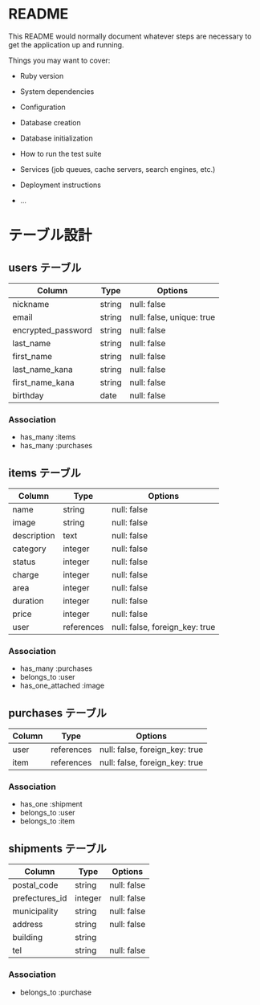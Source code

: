 # README

This README would normally document whatever steps are necessary to get the
application up and running.

Things you may want to cover:

* Ruby version

* System dependencies

* Configuration

* Database creation

* Database initialization

* How to run the test suite

* Services (job queues, cache servers, search engines, etc.)

* Deployment instructions

* ...

# テーブル設計

## users テーブル
| Column             | Type    | Options                   |
| ------------------ | ------  | ------------------------- |
| nickname           | string  | null: false               |
| email              | string  | null: false, unique: true |
| encrypted_password | string  | null: false               |
| last_name          | string  | null: false               |
| first_name         | string  | null: false               |
| last_name_kana     | string  | null: false               |
| first_name_kana    | string  | null: false               |
| birthday           | date    | null: false               |

### Association
- has_many :items
- has_many :purchases



## items テーブル
| Column             | Type       | Options                        |
| ------------------ | -----------| -------------------------------|
| name               | string     | null: false                    |
| image              | string     | null: false                    |
| description        | text       | null: false                    |
| category           | integer    | null: false                    |
| status             | integer    | null: false                    |
| charge             | integer    | null: false                    |
| area               | integer    | null: false                    |
| duration           | integer    | null: false                    |
| price              | integer    | null: false                    |
| user               | references | null: false, foreign_key: true |

### Association
- has_many   :purchases
- belongs_to :user
- has_one_attached :image


## purchases テーブル
| Column             | Type       | Options                        |
| ------------------ | -----------| -------------------------------|
| user               | references | null: false, foreign_key: true |
| item               | references | null: false, foreign_key: true |


### Association
- has_one    :shipment
- belongs_to :user
- belongs_to :item



## shipments テーブル
| Column             | Type       | Options                        |
| ------------------ | -----------| -------------------------------|
| postal_code        | string     | null: false                    |
| prefectures_id     | integer    | null: false                    |
| municipality       | string     | null: false                    |
| address            | string     | null: false                    |
| building           | string     |                                |
| tel                | string     | null: false                    |


### Association
- belongs_to :purchase